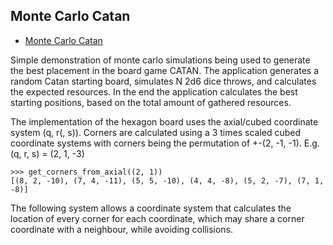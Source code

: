 ## Monte Carlo Catan
- [Monte Carlo Catan](#monte-carlo/monte-carlo-catan.py)

Simple demonstration of monte carlo simulations being used to generate the best placement in the board game CATAN.
The application generates a random Catan starting board,
simulates N 2d6 dice throws,
and calculates the expected resources.
In the end the application calculates the best starting positions,
based on the total amount of gathered resources.

The implementation of the hexagon board uses the axial/cubed coordinate system (q, r(, s)).
Corners are calculated using a 3 times scaled cubed coordinate systems with corners being the permutation of +-(2, -1, -1).
E.g. (q, r, s) = (2, 1, -3)

    >>> get_corners_from_axial((2, 1))
    [(8, 2, -10), (7, 4, -11), (5, 5, -10), (4, 4, -8), (5, 2, -7), (7, 1, -8)]

The following system allows a coordinate system that calculates the location of every corner for each coordinate,
which may share a corner coordinate with a neighbour, while avoiding collisions.


